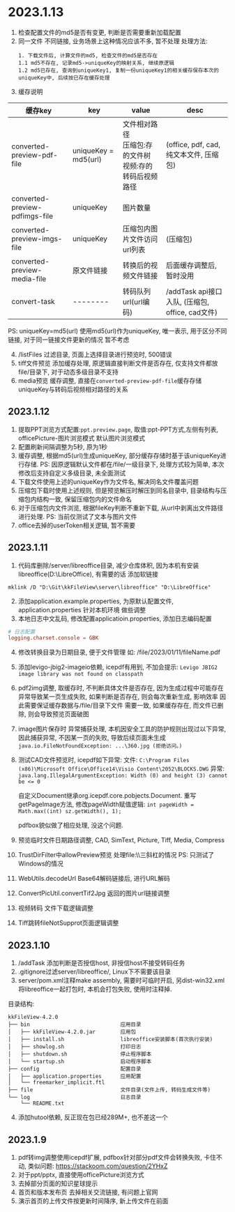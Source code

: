 # 2023.1.13
1. 检查配置文件的md5是否有变更, 判断是否需要重新加载配置
2. 同一文件 不同链接, 业务场景上这种情况应该不多, 暂不处理
   处理方法: 
   ```
   1. 下载文件后, 计算文件的md5, 检查文件的md5是否存在
   1.1 md5不存在, 记录md5->uniqueKey的映射关系, 继续原逻辑
   1.2 md5已存在, 查询到uniqueKey1, 复制一份uniqueKey1的相关缓存保存本次的uniqueKey中, 后续按已存在缓存处理
   ```
3. 缓存说明

| 缓存key                        | key                  | value                                | desc                                            |
| ------------------------------ | -------------------- | ------------------------------------ | ----------------------------------------------- |
| converted-preview-pdf-file     | uniqueKey = md5(url) | 文件相对路径 <br>压缩包:存的文件树 <br>视频:存的转码后视频路径 | (office, pdf, cad, 纯文本文件, 压缩包)          |
| converted-preview-pdfimgs-file | uniqueKey            | 图片数量                             |
| converted-preview-imgs-file    | uniqueKey            | 压缩包内图片文件访问url列表          | (压缩包)                                        |
| converted-preview-media-file   | 原文件链接           | 转换后的视频文件链接                 |  后面缓存调整后, 暂时没用                      |
| convert-task                   | --------             | 转码队列url(url编码)                 | /addTask api接口入队, (压缩包, office, cad文件) |

PS: uniqueKey=md5(url)   使用md5(url)作为uniqueKey, 唯一表示, 用于区分不同链接, 对于同一链接文件更新的情况 暂不考虑

4. /listFiles 过滤目录, 页面上选择目录进行预览时, 500错误
5. tiff文件预览 添加缓存处理, 原逻辑直接判断文件是否存在, 仅支持文件都放file/目录下, 对于动态多级目录不支持
6. media预览 缓存调整, 直接在`converted-preview-pdf-file`缓存存储uniqueKey与转码后视频相对路径的关系

## 2023.1.12
1. 提取PPT浏览方式配置:`ppt.preview.page`, 取值:ppt-PPT方式,左侧有列表, officePicture-图片浏览模式 默认图片浏览模式
2. 配置刷新间隔调整为5秒, 原为1秒
3. 缓存调整, 根据md5(url)生成uniqueKey, 部分缓存存储时基于该uniqueKey进行存储.
   PS: 因原逻辑默认文件都在/file/一级目录下, 处理方式较为简单, 本次修改后支持自定义多级目录, 未全面测试
4. 下载文件使用上述的uniqueKey作为文件名, 解决同名文件覆盖问题
5. 压缩包下载时使用上述规则, 但是预览解压时解压到同名目录中, 目录结构与压缩包内结构一致, 保留压缩包内的文件命名
6. 对于压缩包内文件浏览, 根据fileKey判断不重新下载, 从url中剥离出文件路径进行处理. PS: 当前仅测试了文本与图片文件
7. office去掉的userToken相关逻辑, 暂不需要

## 2023.1.11
1. 代码库删除/server/libreoffice目录, 减少仓库体积, 因为本机有安装libreoffice(D:\LibreOffice), 有需要的话 添加软链接
```
mklink /D "D:\Git\kkFileView\server\libreoffice" "D:\LibreOffice"
```
2. 添加application.example.properties, 为原默认配置文件, 
   application.properties 针对本机环境 做些调整
3. 本地日志中文乱码, 修改配置applicatioin.properties, 添加日志编码配置
```conf
# 日志配置
logging.charset.console = GBK
```
4. 修改转换目录为日期目录, 便于文件管理 如: /file/2023/01/11/fileName.pdf
5. 添加levigo-jbig2-imageio依赖, icepdf有用到, 不加会提示: `Levigo JBIG2 image library was not found on classpath`
6. pdf2img调整, 取缓存时, 不判断具体文件是否存在, 因为生成过程中可能存在异常导致某一页生成失败, 如果判断是否存在, 则会每次重新生成, 影响效率
   因此需要保证缓存数据与/file/目录下文件 需要一致, 如果缓存存在, 而文件已删除, 则会导致预览页面破图
7. image图片保存时 异常捕获处理, 本机因安全工具的防护规则出现过以下异常, 因此捕获异常, 不因某一页的失败, 导致后续页面未生成 
    `java.io.FileNotFoundException: ...\360.jpg (拒绝访问。)`

8. 测试CAD文件预览时, icepdf如下异常:
    文件: `C:\Program Files (x86)\Microsoft Office\Office14\Visio Content\2052\BLOCKS.DWG`
    异常: `java.lang.IllegalArgumentException: Width (0) and height (3) cannot be <= 0`

    自定义Document继承org.icepdf.core.pobjects.Document. 重写getPageImage方法, 修改pageWidth赋值逻辑: 
   `int pageWidth = Math.max((int) sz.getWidth(), 1);`

   pdfbox貌似做了相应处理, 没这个问题.

9. 预览临时文件日期路径调整, CAD, SimText, Picture, Tiff, Media, Compress
10. TrustDirFilter中allowPreview预览 处理file:\\\三斜杠的情况 PS: 只测试了Windows的情况
11. WebUtils.decodeUrl Base64解码链接后, 进行URL解码
12. ConvertPicUtil.convertTif2Jpg 返回的图片url链接调整
13. 视频转码 文件下载逻辑调整
14. Tiff跳转fileNotSupprot页面逻辑调整

## 2023.1.10

1. /addTask 添加判断是否授信host, 非授信host不接受转码任务
2. .gitignore过滤server/libreoffice/, Linux下不需要该目录
3. server/pom.xml注释make assembly, 需要时可临时开启, 另dist-win32.xml将libreoffice一起打包时, 本机会打包失败, 使用时注释掉.

目录结构:
```
kkFileView-4.2.0
├── bin                             应用目录
│   ├── kkFileView-4.2.0.jar        应用包
│   ├── install.sh                  libreoffice安装脚本(首次执行安装)
│   ├── showlog.sh                  打印日志
│   ├── shutdown.sh                 停止程序脚本
│   └── startup.sh                  启动程序脚本
├── config                          配置目录
│   ├── application.properties      应用配置
│   └── freemarker_implicit.ftl
├── file                            文件目录(文件上传, 转码生成文件等)
└── log                             日志目录
    └── README.txt
```

4. 添加hutool依赖, 反正现在包已经289M+, 也不差这一个

## 2023.1.9

1. pdf转img调整使用icepdf扩展, pdfbox针对部分pdf文件会转换失败, 卡住不动, 类似问题: https://stackoom.com/question/2YHxZ
2. 对于ppt/pptx, 直接使用officePicture浏览方式
3. 去掉部分页面的知识星球提示
4. 首页和版本发布页 去掉相关交流链接, 有问题上官网
5. 演示首页的上传文件按更新时间降序, 新上传文件在前面